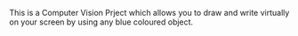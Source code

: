 This is a Computer Vision Prject which allows you to draw and write virtually on your screen by using any blue coloured object.

